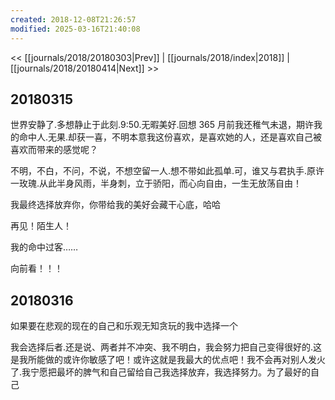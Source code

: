 ```yaml
---
created: 2018-12-08T21:26:57
modified: 2025-03-16T21:40:08
---
```


<< [[journals/2018/20180303|Prev]] | [[journals/2018/index|2018]] | [[journals/2018/20180414|Next]] >>

## 20180315

世界安静了.多想静止于此刻.9:50.无暇美好.回想 365 月前我还稚气未退，期许我的命中人.无果.却获一喜，不明本意我这份喜欢，是喜欢她的人，还是喜欢自己被喜欢而带来的感觉呢？

不明，不白，不问，不说，不想空留一人.想不带如此孤单.可，谁又与君执手.原许一玫瑰.从此半身风雨，半身刺，立于骄阳，而心向自由，一生无放荡自由！

我最终选择放弃你，你带给我的美好会藏干心底，哈哈

再见！陌生人！

我的命中过客……

向前看！！！

## 20180316

如果要在悲观的现在的自己和乐观无知贪玩的我中选择一个

我会选择后者.还是说、两者并不冲突、我不明白，我会努力把自己变得很好的.这是我所能做的或许你敏感了吧！或许这就是我最大的优点吧！我不会再对别人发火了.我宁愿把最坏的脾气和自己留给自己我选择放弃，我选择努力。为了最好的自己

